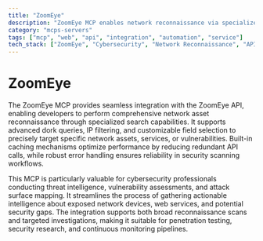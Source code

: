 ```yaml
---
title: "ZoomEye"
description: "ZoomEye MCP enables network reconnaissance via specialized search tools, dork queries, and IP filtering for cybersecurity workflows."
category: "mcps-servers"
tags: ["mcp", "web", "api", "integration", "automation", "service"]
tech_stack: ["ZoomEye", "Cybersecurity", "Network Reconnaissance", "API Integration"]
---
```


# ZoomEye

The ZoomEye MCP provides seamless integration with the ZoomEye API, enabling developers to perform comprehensive network asset reconnaissance through specialized search capabilities. It supports advanced dork queries, IP filtering, and customizable field selection to precisely target specific network assets, services, or vulnerabilities. Built-in caching mechanisms optimize performance by reducing redundant API calls, while robust error handling ensures reliability in security scanning workflows.

This MCP is particularly valuable for cybersecurity professionals conducting threat intelligence, vulnerability assessments, and attack surface mapping. It streamlines the process of gathering actionable intelligence about exposed network devices, web services, and potential security gaps. The integration supports both broad reconnaissance scans and targeted investigations, making it suitable for penetration testing, security research, and continuous monitoring pipelines.
